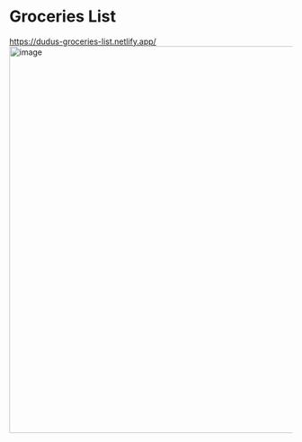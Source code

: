 # Groceries List

https://dudus-groceries-list.netlify.app/
<img width="689" alt="image" src="https://user-images.githubusercontent.com/106748342/235311946-5a24a6d7-4f55-4515-83d0-263dab26ec38.png">
